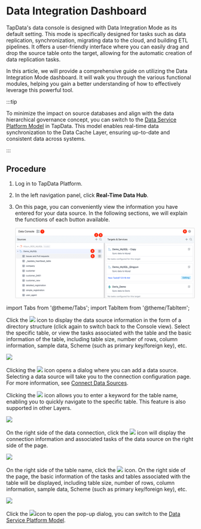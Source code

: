 # Data Integration Dashboard



TapData's data console is designed with Data Integration Mode as its default setting. This mode is specifically designed for tasks such as data replication, synchronization, migrating data to the cloud, and building ETL pipelines. It offers a user-friendly interface where you can easily drag and drop the source table onto the target, allowing for the automatic creation of data replication tasks.

In this article, we will provide a comprehensive guide on utilizing the Data Integration Mode dashboard. It will walk you through the various functional modules, helping you gain a better understanding of how to effectively leverage this powerful tool.

:::tip

To minimize the impact on source databases and align with the data hierarchical governance concept, you can switch to the [Data Service Platform Model](../daas-mode/enable-daas-mode.md) in TapData. This model enables real-time data synchronization to the Data Cache Layer, ensuring up-to-date and consistent data across systems.

:::

## Procedure

1. Log in to TapData Platform.

2. In the left navigation panel, click **Real-Time Data Hub**.

3. On this page, you can conveniently view the information you have entered for your data source. In the following sections, we will explain the functions of each button available.

   ![Data Integration Mode Interface](../../../images/etl_dashboard.png)



import Tabs from '@theme/Tabs';
import TabItem from '@theme/TabItem';

<Tabs className="unique-tabs">
    <TabItem value="5" label="① Switch View Model" default>

   <p>Click the <img src='/img/switch_icon.png'></img> icon to display the data source information in the form of a directory structure (click again to switch back to the Console view). Select the specific table, or view the tasks associated with the table and the basic information of the table, including table size, number of rows, column information, sample data, Scheme (such as primary key/foreign key), etc. </p>
   <img src='/img/data_category_view_en.png'></img>
   <p></p>
   </TabItem>
   <TabItem value="1" label="② Add Data Sources">
    <p>Clicking the <img src='/img/add_icon.png'></img> icon opens a dialog where you can add a data source. Selecting a data source will take you to the connection configuration page. For more information, see <a href="../../../connectors">Connect Data Sources</a>. </p>
   </TabItem>
   <TabItem value="2" label="③ Search Tables">

   <p>Clicking the <img src='/img/search_icon.png'></img> icon allows you to enter a keyword for the table name, enabling you to quickly navigate to the specific table. This feature is also supported in other Layers. </p>

   <img src='/img/search_table_en.png'></img>
   </TabItem>
   <TabItem value="3" label="④ Data Source Detail">

   <p>On the right side of the data connection, click the <img src='/img/detail_icon.png'></img> icon will display the connection information and associated tasks of the data source on the right side of the page. </p>
   <img src='/img/data_source_detail_en.png'></img>
   </TabItem>
   <TabItem value="4" label="⑤ Table Detail">

   <p>On the right side of the table name, click the <img src='/img/detail_icon.png'></img> icon. On the right side of the page, the basic information of the tasks and tables associated with the table will be displayed, including table size, number of rows, column information, sample data, Scheme (such as primary key/foreign key), etc. </p>

   <img src='/img/table_detail_en.png'></img>
   </TabItem>
   <TabItem value="6" label="⑥ Switch Model">

   <p>Click the <img src='/img/setting_icon.png'></img>icon to open the pop-up dialog, you can switch to the <a href="../daas-mode/enable-daas-mode">Data Service Platform Model</a>. </p>

</TabItem>
</Tabs>